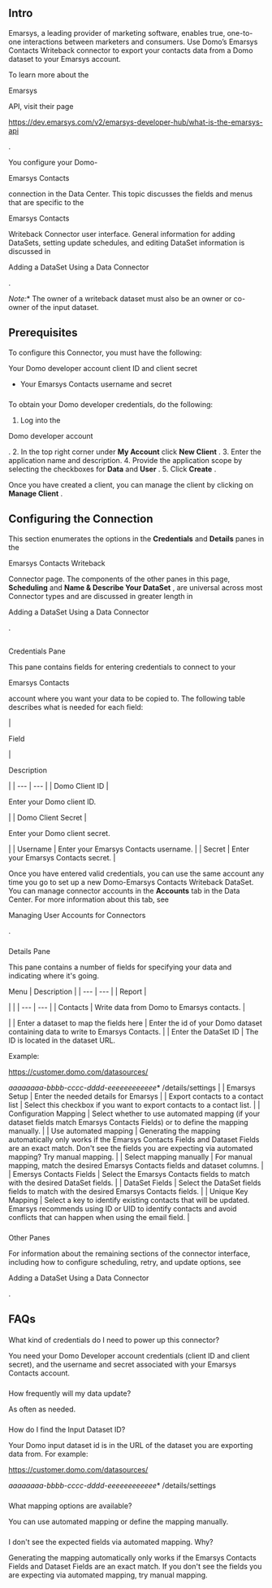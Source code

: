 

Intro
-------


 Emarsys, a leading provider of marketing software, enables true, one-to-one interactions between marketers and consumers. Use Domo’s Emarsys Contacts Writeback connector to export your contacts data from a Domo dataset to your Emarsys account.

To learn more about the

Emarsys

API, visit their page

https://dev.emarsys.com/v2/emarsys-developer-hub/what-is-the-emarsys-api

.


 You configure your Domo-

Emarsys Contacts

connection in the Data Center. This topic discusses the fields and menus that are specific to the

Emarsys Contacts

Writeback Connector user interface. General information for adding DataSets, setting update schedules, and editing DataSet information is discussed in

Adding a DataSet Using a Data Connector

.

*Note:**
 The owner of a writeback dataset must also be an owner or co-owner of the input dataset.

Prerequisites
---------------

To configure this Connector, you must have the following:

 Your Domo developer account client ID and client secret
* Your Emarsys Contacts username and secret


#####
 To obtain your Domo developer credentials, do the following:


1. Log into the

Domo developer account

.
2. In the top right corner under
 **My Account**
 click
 **New Client**
 .
3. Enter the application name and description.
4. Provide the application scope by selecting the checkboxes for
 **Data**
 and
 **User**
 .
5. Click
 **Create**
 .

Once you have created a client, you can manage the client by clicking on
 **Manage Client**
 .


 Configuring the Connection
----------------------------

This section enumerates the options in the
 **Credentials**
 and
 **Details**
 panes in the

Emarsys Contacts Writeback

Connector page. The components of the other panes in this page,
 **Scheduling**
 and
 **Name & Describe Your DataSet**
 , are universal across most Connector types and are discussed in greater length in

Adding a DataSet Using a Data Connector

.

##

Credentials Pane


 This pane contains fields for entering credentials to connect to your

Emarsys Contacts

account where you want your data to be copied to. The following table describes what is needed for each field:


|

Field

|

Description

|
| --- | --- |
|
 Domo Client ID
  |

Enter your Domo client ID.

|
|
 Domo Client Secret
  |

Enter your Domo client secret.

|
|
 Username
  |
 Enter your Emarsys Contacts username.
  |
|
 Secret
  |
 Enter your Emarsys Contacts secret.
  |


 Once you have entered valid credentials, you can use the same account any time you go to set up a new Domo-Emarsys Contacts Writeback DataSet. You can manage connector accounts in the
 **Accounts**
 tab in the Data Center. For more information about this tab, see

Managing User Accounts for Connectors

.


###
 Details Pane

This pane contains a number of fields for specifying your data and indicating where it's going.


 Menu
  |
 Description
  |
| --- | --- |
|
 Report
  |

  |  |
| --- | --- |
|
 Contacts
  |
 Write data from Domo to Emarsys contacts.
  |

|
|
 Enter a dataset to map the fields here
  |
 Enter the id of your Domo dataset containing data to write to Emarsys Contacts.
  |
|
 Enter the DataSet ID
  |
 The ID is located in the dataset URL.


 Example:

https://customer.domo.com/datasources/

*aaaaaaaa-bbbb-cccc-dddd-eeeeeeeeeeee**
 /details/settings
  |
|
 Emarsys Setup
  |
 Enter the needed details for Emarsys
  |
|
 Export contacts to a contact list
  |
 Select this checkbox if you want to export contacts to a contact list.
  |
|
 Configuration Mapping
  |
 Select whether to use automated mapping (if your dataset fields match Emarsys Contacts Fields) or to define the mapping manually.
  |
|
 Use automated mapping
  |
 Generating the mapping automatically only works if the Emarsys Contacts Fields and Dataset Fields are an exact match. Don't see the fields you are expecting via automated mapping? Try manual mapping.
  |
|
 Select mapping manually
  |
 For manual mapping, match the desired Emarsys Contacts fields and dataset columns.
  |
|
 Emersys Contacts Fields
  |
 Select the Emarsys Contacts fields to match with the desired DataSet fields.
  |
|
 DataSet Fields
  |
 Select the DataSet fields fields to match with the desired Emarsys Contacts fields.
  |
|
 Unique Key Mapping
  |
 Select a key to identify existing contacts that will be updated. Emarsys recommends using ID or UID to identify contacts and avoid conflicts that can happen when using the email field.
  |


###
 Other Panes

For information about the remaining sections of the connector interface, including how to configure scheduling, retry, and update options, see

Adding a DataSet Using a Data Connector

.


 FAQs
------


####
 What kind of credentials do I need to power up this connector?

You need your Domo Developer account credentials (client ID and client secret), and the username and secret associated with your Emarsys Contacts account.

###
 How frequently will my data update?

As often as needed.

###
 How do I find the Input Dataset ID?

Your Domo input dataset id is in the URL of the dataset you are exporting data from. For example:

https://customer.domo.com/datasources/

*aaaaaaaa-bbbb-cccc-dddd-eeeeeeeeeeee**
 /details/settings

###
 What mapping options are available?

You can use automated mapping or define the mapping manually.

###
 I don't see the expected fields via automated mapping. Why?

Generating the mapping automatically only works if the Emarsys Contacts Fields and Dataset Fields are an exact match. If you don't see the fields you are expecting via automated mapping, try manual mapping.

